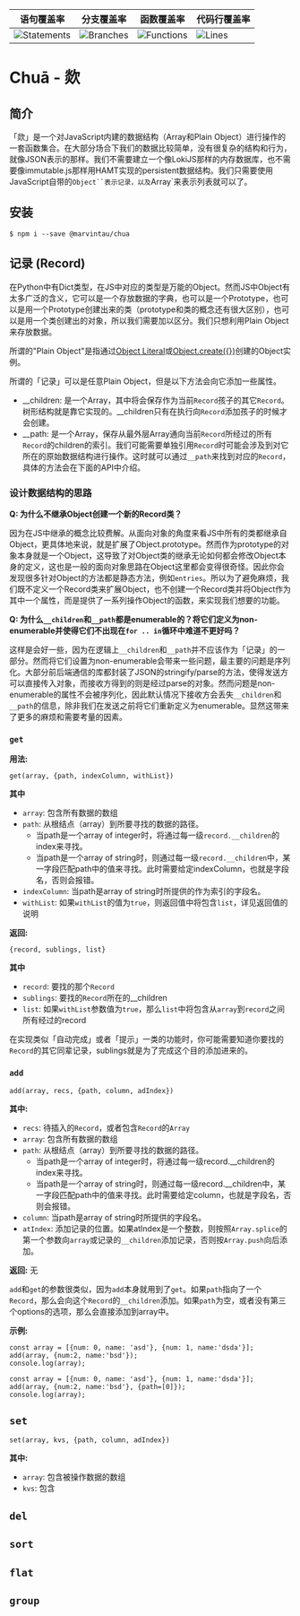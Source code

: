 | 语句覆盖率 | 分支覆盖率 | 函数覆盖率 | 代码行覆盖率 |
| -----------|----------|-----------|-------|
| ![Statements](https://img.shields.io/badge/Coverage-76.69%25-red.svg) | ![Branches](https://img.shields.io/badge/Coverage-66.86%25-red.svg) | ![Functions](https://img.shields.io/badge/Coverage-75%25-red.svg) | ![Lines](https://img.shields.io/badge/Coverage-77.09%25-red.svg) |

Chuā - 欻
=========

## 简介

「欻」是一个对JavaScript内建的数据结构（Array和Plain Object）进行操作的一套函数集合。在大部分场合下我们的数据比较简单，没有很复杂的结构和行为，就像JSON表示的那样。我们不需要建立一个像LokiJS那样的内存数据库，也不需要像immutable.js那样用HAMT实现的persistent数据结构。我们只需要使用JavaScript自带的`Object``表示记录，以及`Array`来表示列表就可以了。

## 安装
```
$ npm i --save @marvintau/chua
```

## 记录 (Record)

在Python中有Dict类型，在JS中对应的类型是万能的Object。然而JS中Object有太多广泛的含义，它可以是一个存放数据的字典，也可以是一个Prototype，也可以是用一个Prototype创建出来的类（prototype和类的概念还有很大区别），也可以是用一个类创建出的对象，所以我们需要加以区分。我们只想利用Plain Object来存放数据。

所谓的"Plain Object"是指通过[Object Literal](https://developer.mozilla.org/en-US/docs/Web/JavaScript/Guide/Grammar_and_types#Object_literals)或[Object.create({})](https://developer.mozilla.org/en-US/docs/Web/JavaScript/Reference/Global_Objects/Object/create)创建的Object实例。

所谓的「记录」可以是任意Plain Object，但是以下方法会向它添加一些属性。

* __children: 是一个Array，其中将会保存作为当前`Record`孩子的其它`Record`。树形结构就是靠它实现的。__children只有在执行向`Record`添加孩子的时候才会创建。
* __path: 是一个Array，保存从最外层Array通向当前`Record`所经过的所有`Record`的children的索引。我们可能需要单独引用`Record`时可能会涉及到对它所在的原始数据结构进行操作。这时就可以通过`__path`来找到对应的`Record`，具体的方法会在下面的API中介绍。

### 设计数据结构的思路

**Q: 为什么不继承Object创建一个新的Record类？**

因为在JS中继承的概念比较费解。从面向对象的角度来看JS中所有的类都继承自Object，更具体地来说，就是扩展了Object.prototype。然而作为prototype的对象本身就是一个Object，这导致了对Object类的继承无论如何都会修改Object本身的定义，这也是一般的面向对象思路在Object这里都会变得很奇怪。因此你会发现很多针对Object的方法都是静态方法，例如`entries`。所以为了避免麻烦，我们既不定义一个Record类来扩展Object，也不创建一个Record类并将Object作为其中一个属性，而是提供了一系列操作Object的函数，来实现我们想要的功能。

**Q: 为什么`__children`和`__path`都是enumerable的？将它们定义为non-enumerable并使得它们不出现在`for .. in`循环中难道不更好吗？**

这样是会好一些，因为在逻辑上`__children`和`__path`并不应该作为「记录」的一部分。然而将它们设置为non-enumerable会带来一些问题，最主要的问题是序列化。大部分前后端通信的库都封装了JSON的stringify/parse的方法，使得发送方可以直接传入对象，而接收方得到的则是经过parse的对象。然而问题是non-enumerable的属性不会被序列化，因此默认情况下接收方会丢失`__children`和`__path`的信息，除非我们在发送之前将它们重新定义为enumerable。显然这带来了更多的麻烦和需要考量的因素。


### `get`

**用法:**
```
get(array, {path, indexColumn, withList})
```
**其中**
* `array`:    包含所有数据的数组
* `path`:     从根结点（array）到所要寻找的数据的路径。
  * 当path是一个array of integer时，将通过每一级`record.__children`的index来寻找。
  * 当path是一个array of string时，则通过每一级`record.__children`中，某一字段匹配path中的值来寻找。此时需要给定indexColumn，也就是字段名，否则会报错。
* `indexColumn`:   当path是array of string时所提供的作为索引的字段名。
* `withList`: 如果`withList`的值为`true`，则返回值中将包含`list`，详见返回值的说明

**返回:**
```
{record, sublings, list}
```
**其中**
* `record`:   要找的那个`Record`
* `sublings`: 要找的`Record`所在的__children
* `list`: 如果`withList`参数值为`true`，那么`list`中将包含从`array`到`record`之间所有经过的record

在实现类似「自动完成」或者「提示」一类的功能时，你可能需要知道你要找的`Record`的其它同辈记录，sublings就是为了完成这个目的添加进来的。

### `add`

```
add(array, recs, {path, column, adIndex})
```
**其中:**
* `recs`:     待插入的`Record`，或者包含`Record`的`Array`
* `array`:    包含所有数据的数组
* `path`:     从根结点（array）到所要寻找的数据的路径。
  * 当path是一个array of integer时，将通过每一级record.__children的index来寻找。
  * 当path是一个array of string时，则通过每一级record.__children中，某一字段匹配path中的值来寻找。此时需要给定column，也就是字段名，否则会报错。
* `column`:   当path是array of string时所提供的字段名。
* `atIndex`: 添加记录的位置。如果atIndex是一个整数，则按照`Array.splice`的第一个参数向`array`或记录的`__children`添加记录，否则按`Array.push`向后添加。

**返回:** 无

`add`和`get`的参数很类似，因为`add`本身就用到了`get`。如果`path`指向了一个`Record`，那么会向这个`Record`的`__children`添加。如果`path`为空，或者没有第三个options的选项，那么会直接添加到array中。

**示例:**
```
const array = [{num: 0, name: 'asd'}, {num: 1, name:'dsda'}];
add(array, {num:2, name:'bsd'});
console.log(array);

const array = [{num: 0, name: 'asd'}, {num: 1, name:'dsda'}];
add(array, {num:2, name:'bsd'}, {path=[0]});
console.log(array);
```

## `set`
```
set(array, kvs, {path, column, adIndex})
```

**其中:**
* `array`:  包含被操作数据的数组
* `kvs`:    包含


## `del`
## `sort`
## `flat`
## `group`

